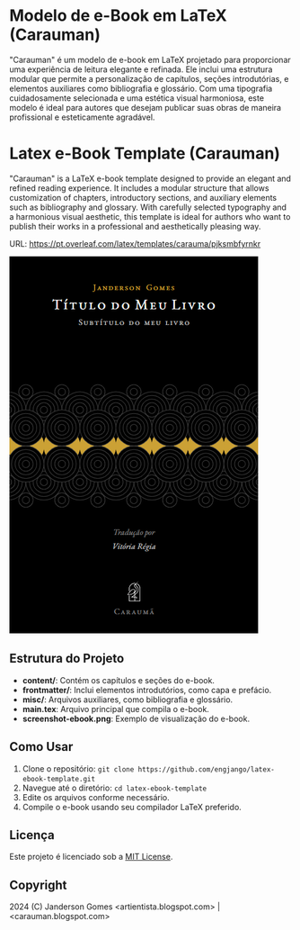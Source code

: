 # Modelo de e-Book em LaTeX (Carauman)

"Carauman" é um modelo de e-book em LaTeX projetado para proporcionar uma experiência de leitura elegante e refinada. Ele inclui uma estrutura modular que permite a personalização de capítulos, seções introdutórias, e elementos auxiliares como bibliografia e glossário. Com uma tipografia cuidadosamente selecionada e uma estética visual harmoniosa, este modelo é ideal para autores que desejam publicar suas obras de maneira profissional e esteticamente agradável.

# Latex e-Book Template (Carauman)

"Carauman" is a LaTeX e-book template designed to provide an elegant and refined reading experience. It includes a modular structure that allows customization of chapters, introductory sections, and auxiliary elements such as bibliography and glossary. With carefully selected typography and a harmonious visual aesthetic, this template is ideal for authors who want to publish their works in a professional and aesthetically pleasing way.

URL: https://pt.overleaf.com/latex/templates/carauma/pjksmbfyrnkr

![Screenshot ebook](https://raw.githubusercontent.com/engjango/latex-ebook-template/main/screenshot-ebook.png)

## Estrutura do Projeto

- **content/**: Contém os capítulos e seções do e-book.
- **frontmatter/**: Inclui elementos introdutórios, como capa e prefácio.
- **misc/**: Arquivos auxiliares, como bibliografia e glossário.
- **main.tex**: Arquivo principal que compila o e-book.
- **screenshot-ebook.png**: Exemplo de visualização do e-book.

## Como Usar

1. Clone o repositório: `git clone https://github.com/engjango/latex-ebook-template.git`
2. Navegue até o diretório: `cd latex-ebook-template`
3. Edite os arquivos conforme necessário.
4. Compile o e-book usando seu compilador LaTeX preferido.

## Licença

Este projeto é licenciado sob a [MIT License](LICENSE).

## Copyright

2024 (C) Janderson Gomes <artientista.blogspot.com> | <carauman.blogspot.com>
